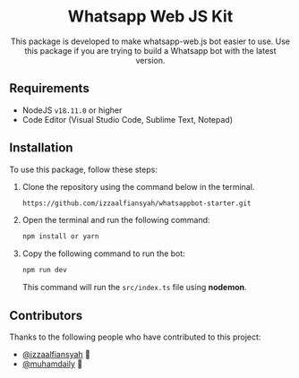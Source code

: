 <div align="center">

# Whatsapp Web JS Kit

This package is developed to make whatsapp-web.js bot easier to use. Use this package if you are trying to build a Whatsapp bot with the latest version.

</div>

## Requirements

- NodeJS `v18.11.0` or higher
- Code Editor (Visual Studio Code, Sublime Text, Notepad)

## Installation

To use this package, follow these steps:

1. Clone the repository using the command below in the terminal.

   ```bash
   https://github.com/izzaalfiansyah/whatsappbot-starter.git
   ```

2. Open the terminal and run the following command:

   ```bash
   npm install or yarn
   ```

3. Copy the following command to run the bot:
   ```bash
   npm run dev
   ```
   This command will run the `src/index.ts` file using **nodemon**.

## Contributors

Thanks to the following people who have contributed to this project:

- [@izzaalfiansyah](https://github.com/izzaalfiansyah) 📖
- [@muhamdaily](https://github.com/muhamdaily) 📖
